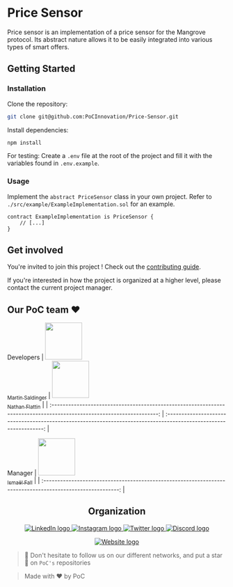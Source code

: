 # Price Sensor

Price sensor is an implementation of a price sensor for the Mangrove protocol.
Its abstract nature allows it to be easily integrated into various types of smart offers.

## Getting Started

### Installation

Clone the repository:

```bash
git clone git@github.com:PoCInnovation/Price-Sensor.git
```

Install dependencies:

```bash
npm install
```

For testing: Create a `.env` file at the root of the project and fill it with the variables found in `.env.example`.

### Usage

Implement the `abstract PriceSensor` class in your own project.
Refer to `./src/example/ExampleImplementation.sol` for an example.

```solidity
contract ExampleImplementation is PriceSensor {
    // [...]
}
```

## Get involved

You're invited to join this project ! Check out the [contributing guide](./CONTRIBUTING.md).

If you're interested in how the project is organized at a higher level, please contact the current project manager.

## Our PoC team ❤️

Developers
| [<img src="https://github.com/LeTamanoir.png" width=85><br><sub>Martin Saldinger</sub>](https://github.com/LeTamanoir) | [<img src="https://github.com/Nfire2103.png" width=85><br><sub>Nathan Flattin</sub>](https://github.com/Nfire2103) |
| :--------------------------------------------------------------------------------------------------------------------: | :----------------------------------------------------------------------------------------------------------------: |

Manager
| [<img src="https://github.com/Doozers.png" width=85><br><sub>Ismaël Fall</sub>](https://github.com/Doozers) |
| :---------------------------------------------------------------------------------------------------------: |

<h2 align=center>
Organization
</h2>

<p align='center'>
    <a href="https://www.linkedin.com/company/pocinnovation/mycompany/">
        <img src="https://img.shields.io/badge/LinkedIn-0077B5?style=for-the-badge&logo=linkedin&logoColor=white" alt="LinkedIn logo">
    </a>
    <a href="https://www.instagram.com/pocinnovation/">
        <img src="https://img.shields.io/badge/Instagram-E4405F?style=for-the-badge&logo=instagram&logoColor=white" alt="Instagram logo"
>
    </a>
    <a href="https://twitter.com/PoCInnovation">
        <img src="https://img.shields.io/badge/Twitter-1DA1F2?style=for-the-badge&logo=twitter&logoColor=white" alt="Twitter logo">
    </a>
    <a href="https://discord.com/invite/Yqq2ADGDS7">
        <img src="https://img.shields.io/badge/Discord-7289DA?style=for-the-badge&logo=discord&logoColor=white" alt="Discord logo">
    </a>
</p>
<p align=center>
    <a href="https://www.poc-innovation.fr/">
        <img src="https://img.shields.io/badge/WebSite-1a2b6d?style=for-the-badge&logo=GitHub Sponsors&logoColor=white" alt="Website logo">
    </a>
</p>

> 🚀 Don't hesitate to follow us on our different networks, and put a star 🌟 on `PoC's` repositories

> Made with ❤️ by PoC
